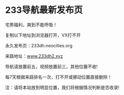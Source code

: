 # 233导航最新发布页

宅男福利，爽到不能呼吸！

复制以下地址到浏览器打开，VX打不开

永久发布页：233dh.neocities.org

来路地址：www.233dh2.xyz

导航请放置前五，视频放置前三，其他位置不收!

每7天根据来路排名一次，打不开或挪动位置直接删除！

注：请将本站放到明显位置，我们将根据情况判断是否收录!
